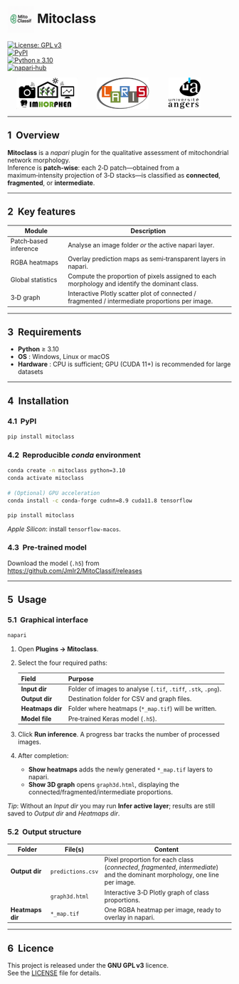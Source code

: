 
# <img src="  https://raw.githubusercontent.com/Jmlr2/MitoClassif/main/assets/mitoclass.png" alt="MitoClass logo" height="60" style="vertical-align: middle;"> Mitoclass

[![License: GPL v3](https://img.shields.io/badge/License-GPL%20v3-blue.svg)](LICENSE)  
[![PyPI](https://img.shields.io/pypi/v/mitoclass.svg)](https://pypi.org/project/mitoclass/)  
[![Python ≥ 3.10](https://img.shields.io/badge/python-%3E%3D3.10-blue.svg)]()  
[![napari‑hub](https://img.shields.io/badge/napari--hub-mitoclass-orange.svg)](https://github.com/napari/napari-hub)

<p align="left">
  <img src="https://raw.githubusercontent.com/Jmlr2/MitoClassif/main/assets/imhorphen.png" alt="IMHORPHEN" height="70" style="margin: 0 20px;">
  <img src="https://raw.githubusercontent.com/Jmlr2/MitoClassif/main/assets/LARIS.png" alt="LARIS" height="70" style="margin: 0 20px;">
  <img src="https://raw.githubusercontent.com/Jmlr2/MitoClassif/main/assets/ua.png" alt="Université d'Angers" height="70" style="margin: 0 20px;">
</p>

---

## 1&nbsp;&nbsp;Overview

**Mitoclass** is a *napari* plugin for the qualitative assessment of mitochondrial network morphology.  
Inference is **patch‑wise**: each 2‑D patch—obtained from a maximum‑intensity projection of 3‑D stacks—is classified as **connected**, **fragmented**, or **intermediate**.

---

## 2&nbsp;&nbsp;Key features

| Module | Description |
|--------|-------------|
| Patch‑based inference | Analyse an image folder *or* the active napari layer. |
| RGBA heatmaps | Overlay prediction maps as semi‑transparent layers in napari. |
| Global statistics | Compute the proportion of pixels assigned to each morphology and identify the dominant class. |
| 3‑D graph | Interactive Plotly scatter plot of connected / fragmented / intermediate proportions per image. |

---

## 3&nbsp;&nbsp;Requirements

* **Python** ≥ 3.10  
* **OS** : Windows, Linux or macOS  
* **Hardware** : CPU is sufficient; GPU (CUDA 11+) is recommended for large datasets

---

## 4&nbsp;&nbsp;Installation

### 4.1  PyPI

```bash
pip install mitoclass
```

### 4.2  Reproducible *conda* environment

```bash
conda create -n mitoclass python=3.10
conda activate mitoclass

# (Optional) GPU acceleration
conda install -c conda-forge cudnn=8.9 cuda11.8 tensorflow

pip install mitoclass
```

*Apple Silicon*: install `tensorflow-macos`.

### 4.3  Pre‑trained model

Download the model (`.h5`) from  
<https://github.com/Jmlr2/MitoClassif/releases>

---

## 5&nbsp;&nbsp;Usage

### 5.1  Graphical interface

```bash
napari
```

1. Open **Plugins → Mitoclass**.  
2. Select the four required paths:  

   | Field | Purpose |
   |-------|---------|
   | **Input dir** | Folder of images to analyse (`.tif`, `.tiff`, `.stk`, `.png`). |
   | **Output dir** | Destination folder for CSV and graph files. |
   | **Heatmaps dir** | Folder where heatmaps (`*_map.tif`) will be written. |
   | **Model file** | Pre‑trained Keras model (`.h5`). |

3. Click **Run inference**. A progress bar tracks the number of processed images.  
4. After completion:  
   * **Show heatmaps** adds the newly generated `*_map.tif` layers to napari.  
   * **Show 3D graph** opens `graph3d.html`, displaying the connected/fragmented/intermediate proportions.

*Tip*: Without an *Input dir* you may run **Infer active layer**; results are still saved to *Output dir* and *Heatmaps dir*.

### 5.2  Output structure

| Folder | File(s) | Content |
|--------|---------|---------|
| **Output dir** | `predictions.csv` | Pixel proportion for each class (*connected*, *fragmented*, *intermediate*) and the dominant morphology, one line per image. |
|                | `graph3d.html` | Interactive 3‑D Plotly graph of class proportions. |
| **Heatmaps dir** | `*_map.tif` | One RGBA heatmap per image, ready to overlay in napari. |

---

## 6&nbsp;&nbsp;Licence

This project is released under the **GNU GPL v3** licence.  
See the [LICENSE](LICENSE) file for details.
